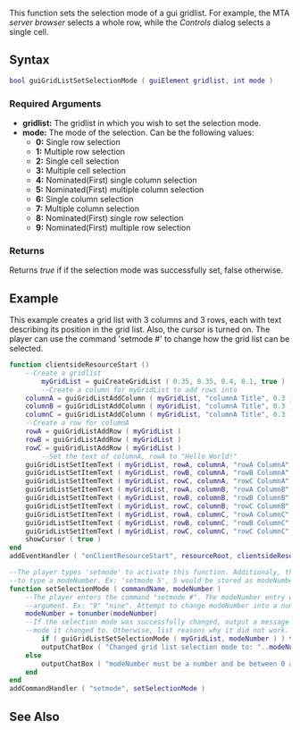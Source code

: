This function sets the selection mode of a gui gridlist. For example, the MTA *server browser* selects a whole row, while the *Controls* dialog selects a single cell.

Syntax
------

``` lua
bool guiGridListSetSelectionMode ( guiElement gridlist, int mode )
```

### Required Arguments

-   **gridlist:** The gridlist in which you wish to set the selection mode.
-   **mode:** The mode of the selection. Can be the following values:
    -   **0:** Single row selection
    -   **1:** Multiple row selection
    -   **2:** Single cell selection
    -   **3:** Multiple cell selection
    -   **4:** Nominated(First) single column selection
    -   **5:** Nominated(First) multiple column selection
    -   **6:** Single column selection
    -   **7:** Multiple column selection
    -   **8:** Nominated(First) single row selection
    -   **9:** Nominated(First) multiple row selection

### Returns

Returns *true* if if the selection mode was successfully set, false otherwise.

Example
-------

This example creates a grid list with 3 columns and 3 rows, each with text describing its position in the grid list. Also, the cursor is turned on. The player can use the command 'setmode \#' to change how the grid list can be selected.

``` lua
function clientsideResourceStart ()
    --Create a gridlist
        myGridList = guiCreateGridList ( 0.35, 0.35, 0.4, 0.1, true ) 
        --Create a column for myGridList to add rows into
    columnA = guiGridListAddColumn ( myGridList, "columnA Title", 0.3 )
    columnB = guiGridListAddColumn ( myGridList, "columnA Title", 0.3 )
    columnC = guiGridListAddColumn ( myGridList, "columnA Title", 0.3 ) 
    --Create a row for columnA
    rowA = guiGridListAddRow ( myGridList )
    rowB = guiGridListAddRow ( myGridList )
    rowC = guiGridListAddRow ( myGridList )
        --Set the text of columnA, rowA to "Hello World!"
    guiGridListSetItemText ( myGridList, rowA, columnA, "rowA ColumnA", false, false )
    guiGridListSetItemText ( myGridList, rowB, columnA, "rowB ColumnA", false, false )
    guiGridListSetItemText ( myGridList, rowC, columnA, "rowC ColumnA", false, false )
    guiGridListSetItemText ( myGridList, rowA, columnB, "rowA ColumnB", false, false )
    guiGridListSetItemText ( myGridList, rowB, columnB, "rowB ColumnB", false, false )
    guiGridListSetItemText ( myGridList, rowC, columnB, "rowC ColumnB", false, false )
    guiGridListSetItemText ( myGridList, rowA, columnC, "rowA ColumnC", false, false )
    guiGridListSetItemText ( myGridList, rowB, columnC, "rowB ColumnC", false, false )
    guiGridListSetItemText ( myGridList, rowC, columnC, "rowC ColumnC", false, false )
    showCursor ( true )
end
addEventHandler ( "onClientResourceStart", resourceRoot, clientsideResourceStart )  

--The player types 'setmode' to activate this function. Additionaly, the player needs
--to type a modeNumber. Ex: 'setmode 5', 5 would be stored as modeNumber
function setSelectionMode ( commandName, modeNumber )
    --The player enters the command "setmode #". The modeNumber entry will be a string
    --argument. Ex: "9" "nine". Attempt to change modeNumber into a number argument.
    modeNumber = tonumber(modeNumber)
    --If the selection mode was successfully changed, output a message saying which
    --mode it changed to. Otherwise, list reasons why it did not work.
        if ( guiGridListSetSelectionMode ( myGridList, modeNumber ) ) then
        outputChatBox ( "Changed grid list selection mode to: "..modeNumber )
    else                                                                        
        outputChatBox ( "modeNumber must be a number and be between 0 and 9" )
    end
end
addCommandHandler ( "setmode", setSelectionMode )
```

See Also
--------
